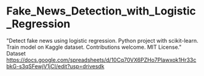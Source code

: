 # Fake_News_Detection_with_Logistic_Regression
"Detect fake news using logistic regression. Python project with scikit-learn. Train model on Kaggle dataset. Contributions welcome. MIT License."
Dataset 
https://docs.google.com/spreadsheets/d/10Cq70VX6PZHo7Plawxok1Hr33cbkG-s3qSFewjV1jCI/edit?usp=drivesdk
